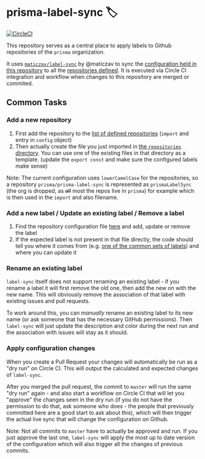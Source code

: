 # prisma-label-sync 🏷

[![CircleCI](https://circleci.com/gh/prisma/prisma-labelsync.svg?style=svg&circle-token=3b70615f471c85634459a25f887ec378ae1cb79c)](https://circleci.com/gh/prisma/prisma-labelsync)

This repository serves as a central place to apply labels to Github repositories of the `prisma` organization.

It uses [`maticzav/label-sync`](https://github.com/maticzav/label-sync) by @maticzav to sync the [configuration held in this repository](https://github.com/prisma/prisma-label-sync/tree/master/src/labels/repositories) to all the [repositories defined](https://github.com/prisma/prisma-label-sync/blob/master/src/labels/index.ts). It is executed via Circle CI integration and workflow when changes to this repository are merged or commited.

## Common Tasks

### Add a new repository

1. First add the repository to the [list of defined repositories](https://github.com/prisma/prisma-label-sync/blob/master/src/labels/index.ts) (`import` and entry in `config` object)
1. Then actually create the file you just imported in [the `repositories` directory](https://github.com/prisma/prisma-label-sync/tree/master/src/labels/repositories). You can use one of the existing files in that directory as a template. (update the `export const` and make sure the configured labels make sense)

Note: The current configuration uses `lowerCamelCase` for the repositories, so a repository `prisma/prisma-label-sync` is represented as `prismaLabelSync` (the org is dropped, as ~~all~~ most the repos live in `prisma`) for example which is then used in the `import` and also filename.

### Add a new label / Update an existing label / Remove a label

1. Find the repository configuration file [here](https://github.com/prisma/prisma-label-sync/tree/master/src/labels/repositories) and add, update or remove the label
1. If the expected label is not present in that file directly, the code should tell you where it comes from (e.g. [one of the common sets of labels](https://github.com/prisma/prisma-label-sync/tree/master/src/labels/common)) and where you can update it

### Rename an existing label

`label-sync` itself does not support renaming an existing label - if you rename a label it will first remove the old one, then add the new on with the new name. This will obviously remove the association of that label with existing issues and pull requests.

To work around this, you can _manually_ rename an existing label to its new name (or ask someone that has the necessary GitHub permissions). Then `label-sync` will just update the description and color during the next run and the association with issues will stay as it should.

### Apply configuration changes

When you create a Pull Request your changes will automatically be run as a "dry run" on Circle CI. This will output the calculated and expected changes of `label-sync`. 

After you merged the pull request, the commit to `master` will run the same "dry run" again - and also start a workflow on Circle CI that will let you "approve" the changes seen in the dry run (if you do not have the permission to do that, ask someone who does - the people that previously committed here are a good start to ask about this), which will then trigger the actual live sync that will change the configuration on Github.

Note: Not all commits to `master` have to actually be approved and run. If you just approve the last one, `label-sync` will apply the most up to date version of the configuration which will also trigger all the changes of previous commits. 
